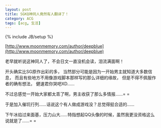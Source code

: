 ```yaml
---
layout: post
title: SGKQ神同人竟然有人翻译了！
category: ACG
tags: [acg, 生活]
---
```

{% include JB/setup %}

[http://www.moonmemory.com/author/deepblue](http://www.moonmemory.com/author/deepblue)

老早就听说这神同人了，不会日文一直没机会读，泪流满面啊！

开头确实比SG原作出彩的多，
当然部分可能是因为一开始男主就知道大多数信息，
而且有些地方不用像游戏脚本那样写的那么详细的缘故，
但是不得不佩服作者的确有想法，
健速君你哭吧XD……

不过总感觉一开始大家都太乖了啊，男主收获了那么多情报……= =

于是加入催坑行列……话说这个有人做成游戏没？总觉得挺合适的……

下午冰焰过来面基，压力山大……特指想起QQ头像的时候，虽然我更没资格这么说就是了……= =

